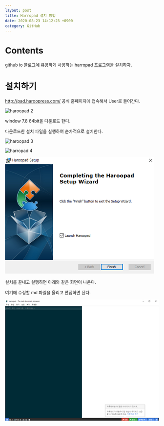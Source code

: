 ```yaml
---
layout: post
title: Harropad 설치 방법
date: 2020-08-23 14:12:23 +0900
category: GitHub
---
```

# Contents
github io 블로그에 유용하게 사용하는 harropad 프로그램을 설치하자.

# 설치하기

http://pad.haroopress.com/
공식 홈페이지에 접속해서 User로 들어간다.

![haroopad 2](../Assets/images/haroopad/2.png)

window 7.8 64bit을 다운로드 한다.

다운로드한 설치 파일을 실행하여 순차적으로 설치한다.

![haroopad 3](Assets/images/haroopad/3.png)

![harropad 4](Assets/images/haroopad/4.png)

![harropad 5](https://raw.githubusercontent.com/YBHkorea/ybhkorea.github.com/master/Assets/haroopad/5.PNG?token=AKZNY473M55O7ASTF4NO2F27JM3HS)

설치를 끝내고 실행하면 아래와 같은 화면이 나온다.

여기에 수정할 md 파일을 올리고 편집하면 된다.

![harropad 5](https://raw.githubusercontent.com/YBHkorea/ybhkorea.github.com/master/Assets/haroopad/6.PNG?token=AKZNY46MVTMTH43UVOSFHJ27JM3JQ)
